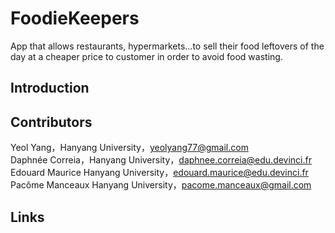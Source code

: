# FoodieKeepers
App that allows restaurants, hypermarkets...to sell their food leftovers of the day at a cheaper price to customer in order to avoid food wasting.

## Introduction


## Contributors
Yeol Yang，Hanyang University，yeolyang77@gmail.com  
Daphnée Correia，Hanyang University，daphnee.correia@edu.devinci.fr  
Edouard Maurice Hanyang University，edouard.maurice@edu.devinci.fr  
Pacôme Manceaux Hanyang University，pacome.manceaux@gmail.com  


## Links
